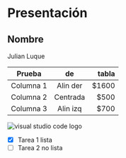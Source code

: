 <!-- HEADINGS -->
# Presentación
## Nombre
Julian Luque

<!--Tipos de Tipografias-->
<!--This is an *italic* text
This is an **strong** text
Este es un texto ~~tachado~~
-->

<!-- Listas -->
<!-- 
Listas Desordenadas
* Manzanas
  * Verdes
  * Rojas
* Naranjas

Listas Ordenadas
1. Manzana
   1. Manzana Verde
   2. Manzana Roja
2. Naranjas
-->

<!-- 
Sitios web
[SitioWeb](https://www.google.com.ar "Texto personalizado")
-->

<!--
Notas
> Esta es una nota
-->

<!-- 
Lineas separadoras 
---
___
-->


<!-- 
Introducir codigo

`texto tipo codigo -> console.log("Hola Mundo")`

```python
Mucho codigo
class Alumno:
    def declarar(self,nombre,dato):
        self.nombre=nombre
        self.puntuacion=dato
    
    def visualizar(self):
        print("Nombre:",self.nombre)
        print("Puntuacion:",self.puntuacion)

    def estadistica(self):
        if self.puntuacion<4:
            print("Libre")
        elif self.puntuacion>=5:
            print("Notable")
        elif self.puntuacion>=8:
            print("Sobresaliente")
        else:
            print("Regular")

#Main

alumno1=Alumno()
alumno1.declarar("Diego",2)
alumno1.visualizar()
alumno1.estadistica()

alumno2=Alumno()
alumno2.declarar("Ana",4.5)
alumno2.visualizar()
alumno2.estadistica()

```

-->



|   Prueba      |    de  |   tabla  |
|---------------|:------:|---------:|
|Columna 1      |Alin der|  $1600   |
|Columna 2      |Centrada|  $500    |
|Columna 3      |Alin izq|  $700    |

![visual studio code logo](https://www.ochobitshacenunbyte.com/wp-content/uploads/2020/05/portada-vsc-microsoft.jpg)

<!-- Git Hub markdown -->
* [x] Tarea 1 lista
* [ ] Tarea 2  no lista